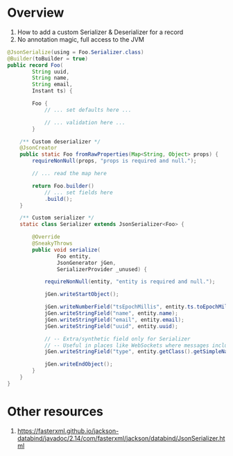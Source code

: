 # Overview
1. How to add a custom Serializer & Deserializer for a record
1. No annotation magic, full access to the JVM


```java
@JsonSerialize(using = Foo.Serializer.class)
@Builder(toBuilder = true)
public record Foo(
        String uuid,
        String name,
        String email,
        Instant ts) {

        Foo {
            // ... set defaults here ...

            // ... validation here ...
        }

    /** Custom deserializer */
    @JsonCreator
    public static Foo fromRawProperties(Map<String, Object> props) {
        requireNonNull(props, "props is required and null.");

        // ... read the map here

        return Foo.builder()
            // ... set fields here
            .build();
    }

    /** Custom serializer */
    static class Serializer extends JsonSerializer<Foo> {

        @Override
        @SneakyThrows
        public void serialize(
                Foo entity,
                JsonGenerator jGen,
                SerializerProvider _unused) {

            requireNonNull(entity, "entity is required and null.");

            jGen.writeStartObject();

            jGen.writeNumberField("tsEpochMillis", entity.ts.toEpochMilli());
            jGen.writeStringField("name", entity.name);
            jGen.writeStringField("email", entity.email);
            jGen.writeStringField("uuid", entity.uuid);

            // -- Extra/synthetic field only for Serializer
            // -- Useful in places like WebSockets where messages include type info
            jGen.writeStringField("type", entity.getClass().getSimpleName());

            jGen.writeEndObject();
        }
    }
}
```


# Other resources
1. https://fasterxml.github.io/jackson-databind/javadoc/2.14/com/fasterxml/jackson/databind/JsonSerializer.html

